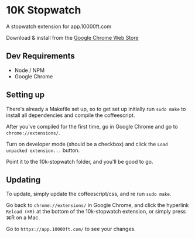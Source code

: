 # 10K Stopwatch

A stopwatch extension for app.10000ft.com

Download & install from the [Google Chrome Web Store]()


## Dev Requirements
- Node / NPM
- Google Chrome

## Setting up

There's already a Makefile set up, so to get set up initially run ```sudo make``` to install all dependencies and compile the coffeescript.

After you've compiled for the first time, go in Google Chrome and go to ```chrome://extensions/```.

Turn on developer mode (should be a checkbox) and click the ```Load unpacked extension...``` button.

Point it to the 10k-stopwatch folder, and you'll be good to go.

## Updating

To update, simply update the coffeescript/css, and re run ```sudo make```.

Go back to ```chrome://extensions/``` in Google Chrome, and click the hyperlink ```Reload (⌘R)``` at the bottom of the 10k-stopwatch extension, or simply press ⌘R on a Mac.  

Go to ```https://app.10000ft.com/``` to see your changes.